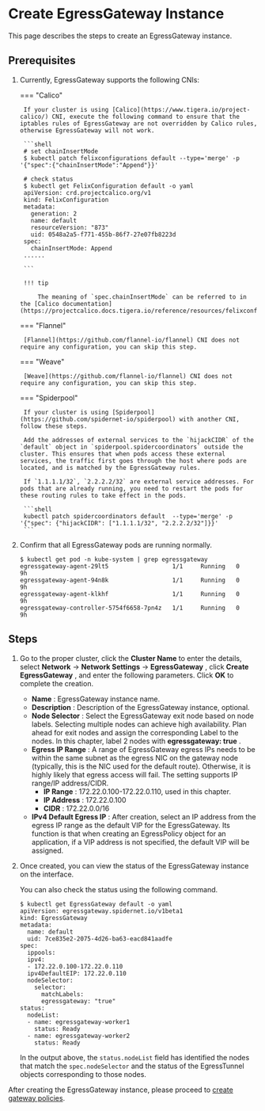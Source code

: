 # Create EgressGateway Instance

This page describes the steps to create an EgressGateway instance.

## Prerequisites

1. Currently, EgressGateway supports the following CNIs:

    ===  "Calico"

        If your cluster is using [Calico](https://www.tigera.io/project-calico/) CNI, execute the following command to ensure that the iptables rules of EgressGateway are not overridden by Calico rules, otherwise EgressGateway will not work.

        ```shell
        # set chainInsertMode
        $ kubectl patch felixconfigurations default --type='merge' -p '{"spec":{"chainInsertMode":"Append"}}'
        
        # check status
        $ kubectl get FelixConfiguration default -o yaml
        apiVersion: crd.projectcalico.org/v1
        kind: FelixConfiguration
        metadata:
          generation: 2
          name: default
          resourceVersion: "873"
          uid: 0548a2a5-f771-455b-86f7-27e07fb8223d
        spec:
          chainInsertMode: Append
        ......

        ```

        !!! tip

            The meaning of `spec.chainInsertMode` can be referred to in the [Calico documentation](https://projectcalico.docs.tigera.io/reference/resources/felixconfig).

    ===  "Flannel"

        [Flannel](https://github.com/flannel-io/flannel) CNI does not require any configuration, you can skip this step.

    ===  "Weave"

        [Weave](https://github.com/flannel-io/flannel) CNI does not require any configuration, you can skip this step.

    ===  "Spiderpool"

        If your cluster is using [Spiderpool](https://github.com/spidernet-io/spiderpool) with another CNI, follow these steps.

        Add the addresses of external services to the `hijackCIDR` of the `default` object in `spiderpool.spidercoordinators` outside the cluster. This ensures that when pods access these external services, the traffic first goes through the host where pods are located, and is matched by the EgressGateway rules.

        If `1.1.1.1/32`, `2.2.2.2/32` are external service addresses. For pods that are already running, you need to restart the pods for these routing rules to take effect in the pods.

        ```shell
        kubectl patch spidercoordinators default  --type='merge' -p '{"spec": {"hijackCIDR": ["1.1.1.1/32", "2.2.2.2/32"]}}'
        ```

2. Confirm that all EgressGateway pods are running normally.

    ```shell
    $ kubectl get pod -n kube-system | grep egressgateway
    egressgateway-agent-29lt5                  1/1     Running   0          9h
    egressgateway-agent-94n8k                  1/1     Running   0          9h
    egressgateway-agent-klkhf                  1/1     Running   0          9h
    egressgateway-controller-5754f6658-7pn4z   1/1     Running   0          9h
    ```

## Steps

1. Go to the proper cluster, click the __Cluster Name__ to enter the details, select __Network__ -> __Network Settings__ -> __EgressGateway__ , click __Create EgressGateway__ , and enter the following parameters. Click __OK__ to complete the creation.

    <!-- ![egress-create01](../../images/egress-create-1.jpg) -->

    * __Name__ : EgressGateway instance name.
    * __Description__ : Description of the EgressGateway instance, optional.
    * __Node Selector__ : Select the EgressGateway exit node based on node labels. Selecting multiple nodes
      can achieve high availability. Plan ahead for exit nodes and assign the corresponding Label to the nodes.
      In this chapter, label 2 nodes with __egressgateway: true__ .
    * __Egress IP Range__ : A range of EgressGateway egress IPs needs to be within the same subnet as
      the egress NIC on the gateway node (typically, this is the NIC used for the default route).
      Otherwise, it is highly likely that egress access will fail. The setting supports IP range/IP address/CIDR.
        * __IP Range__ : 172.22.0.100-172.22.0.110, used in this chapter.
        * __IP Address__ : 172.22.0.100
        * __CIDR__ : 172.22.0.0/16
    * __IPv4 Default Egress IP__ : After creation, select an IP address from the egress IP range as the default VIP for the EgressGateway.
      Its function is that when creating an EgressPolicy object for an application, if a VIP address is not specified, the default VIP will be assigned.

2. Once created, you can view the status of the EgressGateway instance on the interface.

    <!-- ![egress-create01](../../images/egress-create-2.jpg) -->

    You can also check the status using the following command.

    ```shell
    $ kubectl get EgressGateway default -o yaml
    apiVersion: egressgateway.spidernet.io/v1beta1
    kind: EgressGateway
    metadata:
      name: default
      uid: 7ce835e2-2075-4d26-ba63-eacd841aadfe
    spec:
      ippools:
      ipv4:
      - 172.22.0.100-172.22.0.110
      ipv4DefaultEIP: 172.22.0.110
      nodeSelector:
        selector:
          matchLabels:
          egressgateway: "true"
    status:
      nodeList:
      - name: egressgateway-worker1
        status: Ready
      - name: egressgateway-worker2
        status: Ready
    ```

    In the output above, the `status.nodeList` field has identified the nodes that match the `spec.nodeSelector`
    and the status of the EgressTunnel objects corresponding to those nodes.

After creating the EgressGateway instance, please proceed to [create gateway policies](create-egpolicy.md).
